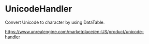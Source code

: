 # UnicodeHandler
Convert Unicode to character by using DataTable.

https://www.unrealengine.com/marketplace/en-US/product/unicode-handler
